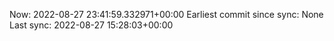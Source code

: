 Now: 2022-08-27 23:41:59.332971+00:00 Earliest commit since sync: None Last sync: 2022-08-27 15:28:03+00:00
